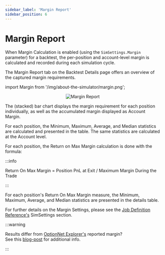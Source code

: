 ```yaml
---
sidebar_label: 'Margin Report'
sidebar_position: 6
---
```


# Margin Report

When Margin Calculation is enabled (using the `SimSettings.Margin` parameter) for a backtest, the per-position and account-level margin is calculated and recorded during each simulation cycle.

The Margin Report tab on the Backtest Details page offers an overview of the captured margin requirements.

import Margin from '/img/about-the-simulator/margin.png';

<center>
    <img src={Margin} alt="Margin Report" style={{width: 800, boxShadow: '0 4px 8px rgba(0, 0, 0, 0.1)'}} />
</center>

The (stacked) bar chart displays the margin requirement for each position individually, as well as the accumulated margin displayed as Account Margin.

For each position, the Minimum, Maximum, Average, and Median statistics are calculated and presented in the table. The same statistics are calculated at the Account level.

For each position, the Return on Max Margin calculation is done with the formula:

:::info

Return On Max Margin = Position PnL at Exit / Maximum Margin During the Trade

:::

For each position's Return On Max Margin measure, the Minimum, Maximum, Average, and Median statistics are presented in the details table.

For further details on the Margin Settings, please see the [Job Definition Reference's](https://docs.deltaray.io/job-definition-reference.html) SimSettings section.

:::warning

Results differ from [OptionNet Explorer's](https://optionnetexplorer.com/) reported margin?  
See this [blog-post](https://blog.deltaray.io/mesosim-v28/) for additional info.

:::
